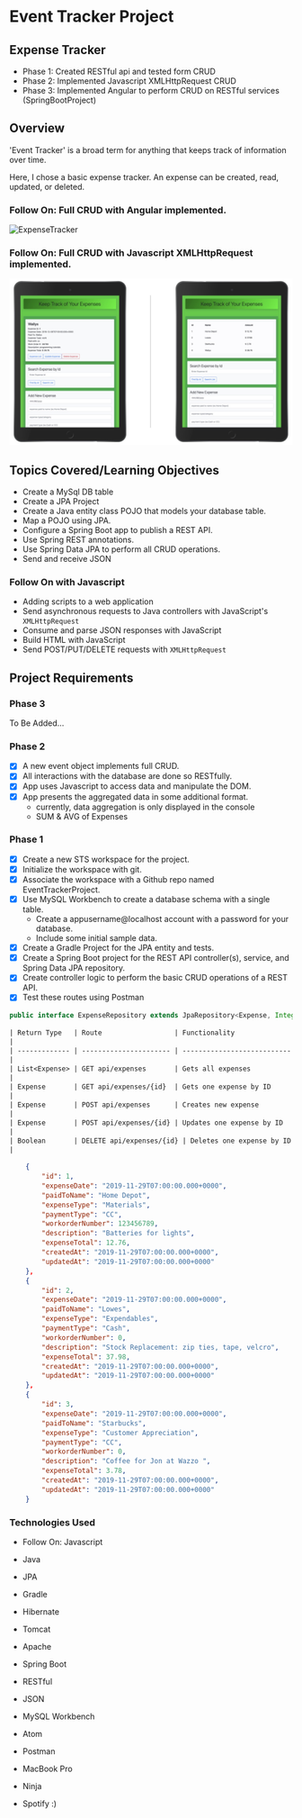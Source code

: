# Event Tracker Project
## Expense Tracker

* Phase 1: Created RESTful api and tested form CRUD
* Phase 2: Implemented Javascript XMLHttpRequest CRUD
* Phase 3: Implemented Angular to perform CRUD on RESTful services (SpringBootProject)

## Overview

'Event Tracker' is a broad term for anything that keeps track of information over time.

Here, I chose a basic expense tracker. An expense can be created, read,
updated, or deleted.

### Follow On: Full CRUD with Angular implemented.

![ExpenseTracker](ExpenseTracker/src/main/resources/public/images/ExpenseTracker.jpg)


### Follow On: Full CRUD with Javascript XMLHttpRequest implemented.

![Expense Tracker](ExpenseTracker/src/main/resources/public/images/demoView.jpg)
<!-- ExpenseTracker/src/main/resources/public/images/demoView.jpg -->


## Topics Covered/Learning Objectives

* Create a MySql DB table
* Create a JPA Project
* Create a Java entity class POJO that models your database table.
* Map a POJO using JPA.
* Configure a Spring Boot app to publish a REST API.
* Use Spring REST annotations.
* Use Spring Data JPA to perform all CRUD operations.
* Send and receive JSON

### Follow On with Javascript

* Adding scripts to a web application
* Send asynchronous requests to Java controllers with JavaScript's ```XMLHttpRequest```
* Consume and parse JSON responses with JavaScript
* Build HTML with JavaScript
* Send POST/PUT/DELETE requests with ```XMLHttpRequest```

## Project Requirements

### Phase 3

To Be Added...

### Phase 2

- [x] A new event object implements full CRUD.
- [x] All interactions with the database are done so RESTfully.
- [x] App uses Javascript to access data and manipulate the DOM.
- [x] App presents the aggregated data in some additional format.
  * currently, data aggregation is only displayed in the console
  * SUM & AVG of Expenses

### Phase 1

- [x] Create a new STS workspace for the project.
- [x] Initialize the workspace with git.
- [x] Associate the workspace with a Github repo named EventTrackerProject.
- [x] Use MySQL Workbench to create a database schema with a single table.
  * Create a appusername@localhost account with a password for your database.
  * Include some initial sample data.
- [x] Create a Gradle Project for the JPA entity and tests.
- [x] Create a Spring Boot project for the REST API controller(s), service, and Spring Data JPA repository.
- [x] Create controller logic to perform the basic CRUD operations of a REST API.
- [x] Test these routes using Postman
```java
public interface ExpenseRepository extends JpaRepository<Expense, Integer>```
```
```
| Return Type   | Route                  | Functionality               |
| ------------- | ---------------------- | --------------------------- |
| List<Expense> | GET api/expenses       | Gets all expenses           |
| Expense       | GET api/expenses/{id}  | Gets one expense by ID      |
| Expense       | POST api/expenses      | Creates new expense         |
| Expense       | POST api/expenses/{id} | Updates one expense by ID   |
| Boolean       | DELETE api/expenses/{id} | Deletes one expense by ID |
```
```json
    {
        "id": 1,
        "expenseDate": "2019-11-29T07:00:00.000+0000",
        "paidToName": "Home Depot",
        "expenseType": "Materials",
        "paymentType": "CC",
        "workorderNumber": 123456789,
        "description": "Batteries for lights",
        "expenseTotal": 12.76,
        "createdAt": "2019-11-29T07:00:00.000+0000",
        "updatedAt": "2019-11-29T07:00:00.000+0000"
    },
    {
        "id": 2,
        "expenseDate": "2019-11-29T07:00:00.000+0000",
        "paidToName": "Lowes",
        "expenseType": "Expendables",
        "paymentType": "Cash",
        "workorderNumber": 0,
        "description": "Stock Replacement: zip ties, tape, velcro",
        "expenseTotal": 37.98,
        "createdAt": "2019-11-29T07:00:00.000+0000",
        "updatedAt": "2019-11-29T07:00:00.000+0000"
    },
    {
        "id": 3,
        "expenseDate": "2019-11-29T07:00:00.000+0000",
        "paidToName": "Starbucks",
        "expenseType": "Customer Appreciation",
        "paymentType": "CC",
        "workorderNumber": 0,
        "description": "Coffee for Jon at Wazzo ",
        "expenseTotal": 3.78,
        "createdAt": "2019-11-29T07:00:00.000+0000",
        "updatedAt": "2019-11-29T07:00:00.000+0000"
    }
```
### Technologies Used

* Follow On: Javascript

* Java
* JPA
* Gradle
* Hibernate
* Tomcat
* Apache
* Spring Boot
* RESTful
* JSON
* MySQL Workbench
* Atom
* Postman

* MacBook Pro
* Ninja
* Spotify :)
